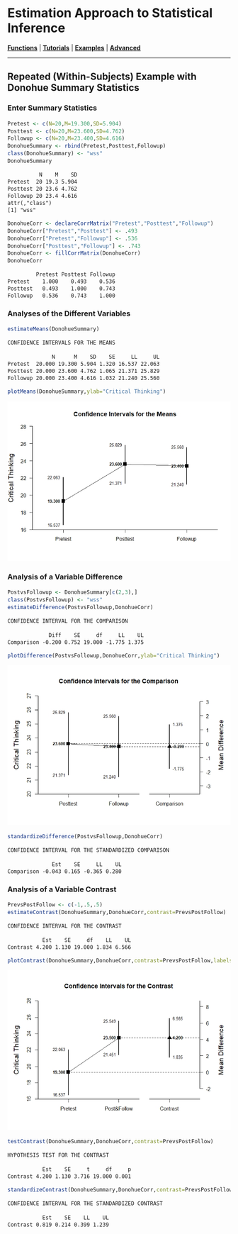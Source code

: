 # Estimation Approach to Statistical Inference

[**Functions**](../../Functions) | 
[**Tutorials**](../../Tutorials) | 
[**Examples**](../../Examples) | 
[**Advanced**](../../Advanced)

---

## Repeated (Within-Subjects) Example with Donohue Summary Statistics

### Enter Summary Statistics

```r
Pretest <- c(N=20,M=19.300,SD=5.904)
Posttest <- c(N=20,M=23.600,SD=4.762)
Followup <- c(N=20,M=23.400,SD=4.616)
DonohueSummary <- rbind(Pretest,Posttest,Followup)
class(DonohueSummary) <- "wss"
DonohueSummary
```
```
          N    M    SD
Pretest  20 19.3 5.904
Posttest 20 23.6 4.762
Followup 20 23.4 4.616
attr(,"class")
[1] "wss"
```
```r
DonohueCorr <- declareCorrMatrix("Pretest","Posttest","Followup")
DonohueCorr["Pretest","Posttest"] <- .493
DonohueCorr["Pretest","Followup"] <- .536
DonohueCorr["Posttest","Followup"] <- .743
DonohueCorr <- fillCorrMatrix(DonohueCorr)
DonohueCorr
```
```
         Pretest Posttest Followup
Pretest    1.000    0.493    0.536
Posttest   0.493    1.000    0.743
Followup   0.536    0.743    1.000
```

### Analyses of the Different Variables

```r
estimateMeans(DonohueSummary)
```
```
CONFIDENCE INTERVALS FOR THE MEANS

              N      M    SD    SE     LL     UL
Pretest  20.000 19.300 5.904 1.320 16.537 22.063
Posttest 20.000 23.600 4.762 1.065 21.371 25.829
Followup 20.000 23.400 4.616 1.032 21.240 25.560
```
```r
plotMeans(DonohueSummary,ylab="Critical Thinking")
```
<kbd><img src="DonohueFigure1.jpeg"></kbd>
 
### Analysis of a Variable Difference

```r
PostvsFollowup <- DonohueSummary[c(2,3),]
class(PostvsFollowup) <- "wss"
estimateDifference(PostvsFollowup,DonohueCorr)
```
```
CONFIDENCE INTERVAL FOR THE COMPARISON

             Diff    SE     df     LL    UL
Comparison -0.200 0.752 19.000 -1.775 1.375
```
```r
plotDifference(PostvsFollowup,DonohueCorr,ylab="Critical Thinking")
```
<kbd><img src="DonohueFigure2.jpeg"></kbd>
```r
standardizeDifference(PostvsFollowup,DonohueCorr)
```
```
CONFIDENCE INTERVAL FOR THE STANDARDIZED COMPARISON

              Est    SE     LL    UL
Comparison -0.043 0.165 -0.365 0.280
```

### Analysis of a Variable Contrast

```r
PrevsPostFollow <- c(-1,.5,.5)
estimateContrast(DonohueSummary,DonohueCorr,contrast=PrevsPostFollow)
```
```
CONFIDENCE INTERVAL FOR THE CONTRAST

           Est    SE     df    LL    UL
Contrast 4.200 1.130 19.000 1.834 6.566
```
```r
plotContrast(DonohueSummary,DonohueCorr,contrast=PrevsPostFollow,labels=c("Pretest","Post&Follow"),ylab="Critical Thinking")
```
<kbd><img src="DonohueFigure3.jpeg"></kbd>
```r
testContrast(DonohueSummary,DonohueCorr,contrast=PrevsPostFollow)
```
```
HYPOTHESIS TEST FOR THE CONTRAST

           Est    SE     t     df     p
Contrast 4.200 1.130 3.716 19.000 0.001
```
```r
standardizeContrast(DonohueSummary,DonohueCorr,contrast=PrevsPostFollow)
```
```
CONFIDENCE INTERVAL FOR THE STANDARDIZED CONTRAST

           Est    SE    LL    UL
Contrast 0.819 0.214 0.399 1.239
```